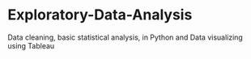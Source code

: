 # Exploratory-Data-Analysis
Data cleaning, basic statistical analysis, in Python and Data visualizing using Tableau
